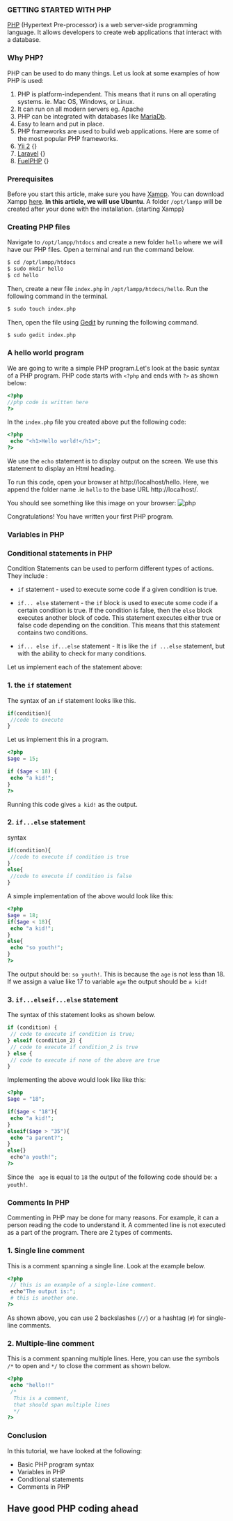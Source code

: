 ### GETTING STARTED WITH PHP
[PHP](https://www.php.net/) (Hypertext Pre-processor) is a web server-side programming language. It allows developers to create web applications that interact with a database.

### Why PHP?
PHP can be used to do many things. Let us look at some examples of how PHP is used:
1. PHP is platform-independent. This means that it runs on all operating systems. ie. Mac OS, Windows, or Linux.
2. It can run on all modern servers eg. Apache
3. PHP can be integrated with databases like [MariaDb](https://mariadb.org/).
4. Easy to learn and put in place.
5. PHP frameworks are used to build web applications. Here are some of the most popular PHP frameworks.
 1. [Yii 2](https://www.yiiframework.com/) {}
 2. [Laravel](https://laravel.com/) {}
 3. [FuelPHP](https://fuelphp.com/) {}
 
### Prerequisites
Before you start this article, make sure you have  [Xampp](https://www.apachefriends.org). You can download Xampp [here](https://www.apachefriends.org/download.html). **In this article, we will use Ubuntu**. A folder ```/opt/lampp``` will be created after your done with the installation.
{starting Xampp}

### Creating PHP files
Navigate to ```/opt/lampp/htdocs``` and create a new folder ```hello``` where we will have our PHP files. Open a terminal and run the command below.

```bash
$ cd /opt/lampp/htdocs
$ sudo mkdir hello
$ cd hello
```
Then, create a new file ```index.php``` in ```/opt/lampp/htdocs/hello```. Run the following command in the terminal.
```bash
$ sudo touch index.php
```
Then, open the file using [Gedit](https://wiki.gnome.org/Apps/Gedit) by running the following command.
```bash
$ sudo gedit index.php
```
### A hello world program
We are going to write a simple PHP program.Let's look at the basic syntax of a PHP program. PHP code starts with `<?php` and ends with `?>` as shown below:
```php
<?php
//php code is written here
?>
```
In the ```index.php``` file you created above put the following code:
```php
<?php
 echo "<h1>Hello world!</h1>";
?>
```
We use the `echo` statement is to display output on the screen. We use this statement to display an Html heading.

To run this code, open your browser at http://localhost/hello. Here, we append the folder name .ie `hello` to the base URL http://localhost/.

You should see something like this image on your browser:
![php](helloworld.png)

Congratulations! You have written your first PHP program.
### Variables in PHP

### Conditional statements in PHP
Condition Statements can be used to perform different types of actions. They include :

- `if` statement - used to execute some code if a given condition is true.
- `if... else` statement -  the `if` block is used to execute some code if a certain condition is true. If the condition is false, then the `else` block executes another block of code.
This statement executes either true or false code depending on the condition. This means that this statement contains two conditions.

- `if... else if...else` statement - It is like the `if ...else` statement, but with the ability to check for many conditions.

Let us implement each of the statement above:

### 1. the `if` statement
The syntax of an `if` statement looks like this.
```php
if(condition){
 //code to execute
}
```
Let us implement this in a program.
```php
<?php
$age = 15;

if ($age < 18) {
 echo "a kid!";
}
?>
```
Running this code gives `a kid!` as the output.

<!-- From the above example we have:
- $age = 15; - variable $age is defined and a value 15 is assigned to it.
In PHP, Variables are declared by first writing the $sigh followed by the name of the variable.
- if (`$age < "18"`)- this the condition to be followed.
- echo "you are a kid!"- this will be the output if the condition is true -->

### 2. ````if...else```` statement 

syntax
```php
if(condition){
 //code to execute if condition is true
}
else{
 //code to execute if condition is false
}
```
A simple implementation of the above would look like this:
```php
<?php
$age = 18;
if($age < 18){
 echo "a kid!";
}
else{
 echo "so youth!";
}
?>
```
The output should be: ``so youth!``. This is because the ``age`` is not less than 18. If we assign a value like 17 to variable ``age`` the output should be ```a kid!```

### 3. `if...elseif...else` statement
The syntax of this statement looks as shown below.
```php
if (condition) {
 // code to execute if condition is true;
} elseif (condition_2) {
 // code to execute if condition_2 is true
} else {
 // code to execute if none of the above are true
}
```
Implementing the above would look like like this:
```php
<?php
$age = "18";

if($age < "18"){
 echo "a kid!";
}
elseif($age > "35"){
 echo "a parent?";
}
else{}
 echo"a youth!";
?>
```
Since the ``` age``` is equal to ``18`` the output of the following code should be: ```a youth!```.
### Comments In PHP
Commenting in PHP may be done for many reasons. For example, it can a person reading the code to understand it. A commented line is not executed as a part of the program. There are 2 types of comments.

### 1. Single line comment

This is a comment spanning a single line. Look at the example below.
```php
<?php
 // this is an example of a single-line comment.
 echo"The output is:";
 # this is another one.
?>
```
As shown above, you can use 2 backslashes (````//````) or a hashtag (```#```) for single-line comments. 

### 2. Multiple-line comment
This is a comment spanning multiple lines. Here, you can use the symbols `/*` to open and `*/` to close the comment as shown below.
```php
<?php
 echo "hello!!"
 /*
  This is a comment,
  that should span multiple lines
  */
?>
```
### Conclusion
In this tutorial, we have looked at the following:
- Basic PHP program syntax
- Variables in PHP
- Conditional statements
- Comments in PHP

## Have good PHP coding ahead